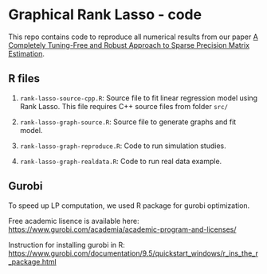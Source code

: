 # Graphical Rank Lasso - code
This repo contains code to reproduce all numerical results from our paper [A Completely Tuning-Free and Robust Approach to Sparse Precision Matrix Estimation](https://proceedings.mlr.press/v162/tran22b.html).

## R files

1. `rank-lasso-source-cpp.R`: Source file to fit linear regression model using Rank Lasso. This file requires C++ source files from folder `src/`

2. `rank-lasso-graph-source.R`: Source file to generate graphs and fit model. 

3. `rank-lasso-graph-reproduce.R`: Code to run simulation studies.

4. `rank-lasso-graph-realdata.R`: Code to run real data example.

## Gurobi
To speed up LP computation, we used R package for gurobi optimization. 

Free academic lisence is available here: https://www.gurobi.com/academia/academic-program-and-licenses/

Instruction for installing gurobi in R: https://www.gurobi.com/documentation/9.5/quickstart_windows/r_ins_the_r_package.html
